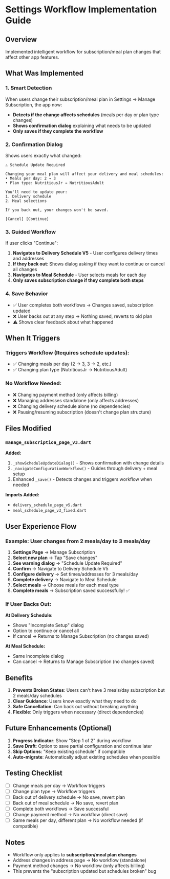 # Settings Workflow Implementation Guide

## Overview
Implemented intelligent workflow for subscription/meal plan changes that affect other app features.

## What Was Implemented

### 1. Smart Detection
When users change their subscription/meal plan in Settings → Manage Subscription, the app now:
- **Detects if the change affects schedules** (meals per day or plan type changes)
- **Shows confirmation dialog** explaining what needs to be updated
- **Only saves if they complete the workflow**

### 2. Confirmation Dialog
Shows users exactly what changed:
```
⚠️ Schedule Update Required

Changing your meal plan will affect your delivery and meal schedules:
• Meals per day: 2 → 3
• Plan type: NutritiousJr → NutritiousAdult

You'll need to update your:
1. Delivery schedule
2. Meal selections

If you back out, your changes won't be saved.

[Cancel] [Continue]
```

### 3. Guided Workflow
If user clicks "Continue":
1. **Navigates to Delivery Schedule V5** - User configures delivery times and addresses
2. **If they back out**: Shows dialog asking if they want to continue or cancel all changes
3. **Navigates to Meal Schedule** - User selects meals for each day
4. **Only saves subscription change if they complete both steps**

### 4. Save Behavior
- ✅ User completes both workflows → Changes saved, subscription updated
- ❌ User backs out at any step → Nothing saved, reverts to old plan
- ⚠️ Shows clear feedback about what happened

## When It Triggers

### Triggers Workflow (Requires schedule updates):
- ✅ Changing meals per day (2 → 3, 3 → 2, etc.)
- ✅ Changing plan type (NutritiousJr → NutritiousAdult)

### No Workflow Needed:
- ❌ Changing payment method (only affects billing)
- ❌ Managing addresses standalone (only affects addresses)
- ❌ Changing delivery schedule alone (no dependencies)
- ❌ Pausing/resuming subscription (doesn't change plan structure)

## Files Modified

### `manage_subscription_page_v3.dart`
**Added:**
1. `_showScheduleUpdateDialog()` - Shows confirmation with change details
2. `_navigateConfigurationWorkflow()` - Guides through delivery + meal setup
3. Enhanced `_save()` - Detects changes and triggers workflow when needed

**Imports Added:**
- `delivery_schedule_page_v5.dart`
- `meal_schedule_page_v3_fixed.dart`

## User Experience Flow

### Example: User changes from 2 meals/day to 3 meals/day

1. **Settings Page** → Manage Subscription
2. **Select new plan** → Tap "Save changes"
3. **See warning dialog** → "Schedule Update Required"
4. **Confirm** → Navigate to Delivery Schedule V5
5. **Configure delivery** → Set times/addresses for 3 meals/day
6. **Complete delivery** → Navigate to Meal Schedule
7. **Select meals** → Choose meals for each meal type
8. **Complete meals** → Subscription saved successfully! ✅

### If User Backs Out:

**At Delivery Schedule:**
- Shows "Incomplete Setup" dialog
- Option to continue or cancel all
- If cancel → Returns to Manage Subscription (no changes saved)

**At Meal Schedule:**
- Same incomplete dialog
- Can cancel → Returns to Manage Subscription (no changes saved)

## Benefits

1. **Prevents Broken States**: Users can't have 3 meals/day subscription but 2 meals/day schedules
2. **Clear Guidance**: Users know exactly what they need to do
3. **Safe Cancellation**: Can back out without breaking anything
4. **Flexible**: Only triggers when necessary (direct dependencies)

## Future Enhancements (Optional)

1. **Progress Indicator**: Show "Step 1 of 2" during workflow
2. **Save Draft**: Option to save partial configuration and continue later
3. **Skip Options**: "Keep existing schedule" if compatible
4. **Auto-migrate**: Automatically adjust existing schedules when possible

## Testing Checklist

- [ ] Change meals per day → Workflow triggers
- [ ] Change plan type → Workflow triggers  
- [ ] Back out of delivery schedule → No save, revert plan
- [ ] Back out of meal schedule → No save, revert plan
- [ ] Complete both workflows → Save successful
- [ ] Change payment method → No workflow (direct save)
- [ ] Same meals per day, different plan → No workflow needed (if compatible)

## Notes

- Workflow only applies to **subscription/meal plan changes**
- Address changes in address page → No workflow (standalone)
- Payment method changes → No workflow (only affects billing)
- This prevents the "subscription updated but schedules broken" bug
